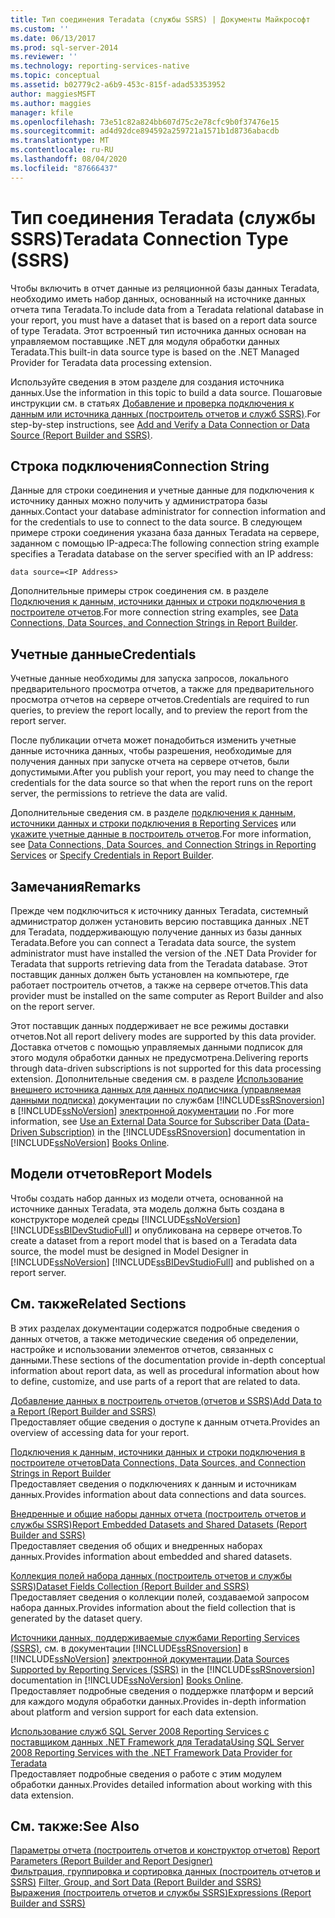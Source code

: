 ```yaml
---
title: Тип соединения Teradata (службы SSRS) | Документы Майкрософт
ms.custom: ''
ms.date: 06/13/2017
ms.prod: sql-server-2014
ms.reviewer: ''
ms.technology: reporting-services-native
ms.topic: conceptual
ms.assetid: b02779c2-a6b9-453c-815f-adad53353952
author: maggiesMSFT
ms.author: maggies
manager: kfile
ms.openlocfilehash: 73e51c82a824bb607d75c2e78cfc9b0f37476e15
ms.sourcegitcommit: ad4d92dce894592a259721a1571b1d8736abacdb
ms.translationtype: MT
ms.contentlocale: ru-RU
ms.lasthandoff: 08/04/2020
ms.locfileid: "87666437"
---
```

# <a name="teradata-connection-type-ssrs"></a><span data-ttu-id="f13b6-102">Тип соединения Teradata (службы SSRS)</span><span class="sxs-lookup"><span data-stu-id="f13b6-102">Teradata Connection Type (SSRS)</span></span>
  <span data-ttu-id="f13b6-103">Чтобы включить в отчет данные из реляционной базы данных Teradata, необходимо иметь набор данных, основанный на источнике данных отчета типа Teradata.</span><span class="sxs-lookup"><span data-stu-id="f13b6-103">To include data from a Teradata relational database in your report, you must have a dataset that is based on a report data source of type Teradata.</span></span> <span data-ttu-id="f13b6-104">Этот встроенный тип источника данных основан на управляемом поставщике .NET для модуля обработки данных Teradata.</span><span class="sxs-lookup"><span data-stu-id="f13b6-104">This built-in data source type is based on the .NET Managed Provider for Teradata data processing extension.</span></span>  
  
 <span data-ttu-id="f13b6-105">Используйте сведения в этом разделе для создания источника данных.</span><span class="sxs-lookup"><span data-stu-id="f13b6-105">Use the information in this topic to build a data source.</span></span> <span data-ttu-id="f13b6-106">Пошаговые инструкции см. в статьях [Добавление и проверка подключения к данным или источника данных &#40;построитель отчетов и служб SSRS&#41;](add-and-verify-a-data-connection-report-builder-and-ssrs.md).</span><span class="sxs-lookup"><span data-stu-id="f13b6-106">For step-by-step instructions, see [Add and Verify a Data Connection or Data Source &#40;Report Builder and SSRS&#41;](add-and-verify-a-data-connection-report-builder-and-ssrs.md).</span></span>  
  
##  <a name="connection-string"></a><a name="Connection"></a> <span data-ttu-id="f13b6-107">Строка подключения</span><span class="sxs-lookup"><span data-stu-id="f13b6-107">Connection String</span></span>  
 <span data-ttu-id="f13b6-108">Данные для строки соединения и учетные данные для подключения к источнику данных можно получить у администратора базы данных.</span><span class="sxs-lookup"><span data-stu-id="f13b6-108">Contact your database administrator for connection information and for the credentials to use to connect to the data source.</span></span> <span data-ttu-id="f13b6-109">В следующем примере строки соединения указана база данных Teradata на сервере, заданном с помощью IP-адреса:</span><span class="sxs-lookup"><span data-stu-id="f13b6-109">The following connection string example specifies a Teradata database on the server specified with an IP address:</span></span>  
  
```  
data source=<IP Address>  
```  
  
 <span data-ttu-id="f13b6-110">Дополнительные примеры строк соединения см. в разделе [Подключения к данным, источники данных и строки подключения в построителе отчетов](../data-connections-data-sources-and-connection-strings-in-report-builder.md).</span><span class="sxs-lookup"><span data-stu-id="f13b6-110">For more connection string examples, see [Data Connections, Data Sources, and Connection Strings in Report Builder](../data-connections-data-sources-and-connection-strings-in-report-builder.md).</span></span>  
  
##  <a name="credentials"></a><a name="Credentials"></a> <span data-ttu-id="f13b6-111">Учетные данные</span><span class="sxs-lookup"><span data-stu-id="f13b6-111">Credentials</span></span>  
 <span data-ttu-id="f13b6-112">Учетные данные необходимы для запуска запросов, локального предварительного просмотра отчетов, а также для предварительного просмотра отчетов на сервере отчетов.</span><span class="sxs-lookup"><span data-stu-id="f13b6-112">Credentials are required to run queries, to preview the report locally, and to preview the report from the report server.</span></span>  
  
 <span data-ttu-id="f13b6-113">После публикации отчета может понадобиться изменить учетные данные источника данных, чтобы разрешения, необходимые для получения данных при запуске отчета на сервере отчетов, были допустимыми.</span><span class="sxs-lookup"><span data-stu-id="f13b6-113">After you publish your report, you may need to change the credentials for the data source so that when the report runs on the report server, the permissions to retrieve the data are valid.</span></span>  
  
 <span data-ttu-id="f13b6-114">Дополнительные сведения см. в разделе [подключения к данным, источники данных и строки подключения в Reporting Services](../data-connections-data-sources-and-connection-strings-in-reporting-services.md) или [укажите учетные данные в построитель отчетов](../specify-credentials-in-report-builder.md).</span><span class="sxs-lookup"><span data-stu-id="f13b6-114">For more information, see [Data Connections, Data Sources, and Connection Strings in Reporting Services](../data-connections-data-sources-and-connection-strings-in-reporting-services.md) or [Specify Credentials in Report Builder](../specify-credentials-in-report-builder.md).</span></span>  

##  <a name="remarks"></a><a name="Remarks"></a> <span data-ttu-id="f13b6-115">Замечания</span><span class="sxs-lookup"><span data-stu-id="f13b6-115">Remarks</span></span>  
 <span data-ttu-id="f13b6-116">Прежде чем подключиться к источнику данных Teradata, системный администратор должен установить версию поставщика данных .NET для Teradata, поддерживающую получение данных из базы данных Teradata.</span><span class="sxs-lookup"><span data-stu-id="f13b6-116">Before you can connect a Teradata data source, the system administrator must have installed the version of the .NET Data Provider for Teradata that supports retrieving data from the Teradata database.</span></span> <span data-ttu-id="f13b6-117">Этот поставщик данных должен быть установлен на компьютере, где работает построитель отчетов, а также на сервере отчетов.</span><span class="sxs-lookup"><span data-stu-id="f13b6-117">This data provider must be installed on the same computer as Report Builder and also on the report server.</span></span>  
  
 <span data-ttu-id="f13b6-118">Этот поставщик данных поддерживает не все режимы доставки отчетов.</span><span class="sxs-lookup"><span data-stu-id="f13b6-118">Not all report delivery modes are supported by this data provider.</span></span> <span data-ttu-id="f13b6-119">Доставка отчетов с помощью управляемых данными подписок для этого модуля обработки данных не предусмотрена.</span><span class="sxs-lookup"><span data-stu-id="f13b6-119">Delivering reports through data-driven subscriptions is not supported for this data processing extension.</span></span> <span data-ttu-id="f13b6-120">Дополнительные сведения см. в разделе [Использование внешнего источника данных для данных подписчика (управляемая данными подписка)](../subscriptions/use-an-external-data-source-for-subscriber-data-data-driven-subscription.md) документации по службам [!INCLUDE[ssRSnoversion](../../../includes/ssrsnoversion-md.md)] в [!INCLUDE[ssNoVersion](../../../includes/ssnoversion-md.md)] [электронной документации](https://go.microsoft.com/fwlink/?linkid=121312) по .</span><span class="sxs-lookup"><span data-stu-id="f13b6-120">For more information, see [Use an External Data Source for Subscriber Data &#40;Data-Driven Subscription&#41;](../subscriptions/use-an-external-data-source-for-subscriber-data-data-driven-subscription.md) in the [!INCLUDE[ssRSnoversion](../../../includes/ssrsnoversion-md.md)] documentation in [!INCLUDE[ssNoVersion](../../../includes/ssnoversion-md.md)] [Books Online](https://go.microsoft.com/fwlink/?linkid=121312).</span></span>  

##  <a name="report-models"></a><a name="Models"></a> <span data-ttu-id="f13b6-121">Модели отчетов</span><span class="sxs-lookup"><span data-stu-id="f13b6-121">Report Models</span></span>  
 <span data-ttu-id="f13b6-122">Чтобы создать набор данных из модели отчета, основанной на источнике данных Teradata, эта модель должна быть создана в конструкторе моделей среды [!INCLUDE[ssNoVersion](../../../includes/ssnoversion-md.md)] [!INCLUDE[ssBIDevStudioFull](../../includes/ssbidevstudiofull-md.md)] и опубликована на сервере отчетов.</span><span class="sxs-lookup"><span data-stu-id="f13b6-122">To create a dataset from a report model that is based on a Teradata data source, the model must be designed in Model Designer in [!INCLUDE[ssNoVersion](../../../includes/ssnoversion-md.md)] [!INCLUDE[ssBIDevStudioFull](../../includes/ssbidevstudiofull-md.md)] and published on a report server.</span></span>  

##  <a name="related-sections"></a><a name="Related"></a> <span data-ttu-id="f13b6-123">См. также</span><span class="sxs-lookup"><span data-stu-id="f13b6-123">Related Sections</span></span>  
 <span data-ttu-id="f13b6-124">В этих разделах документации содержатся подробные сведения о данных отчетов, а также методические сведения об определении, настройке и использовании элементов отчетов, связанных с данными.</span><span class="sxs-lookup"><span data-stu-id="f13b6-124">These sections of the documentation provide in-depth conceptual information about report data, as well as procedural information about how to define, customize, and use parts of a report that are related to data.</span></span>  
  
 [<span data-ttu-id="f13b6-125">Добавление данных в построитель отчетов &#40;отчетов и SSRS&#41;</span><span class="sxs-lookup"><span data-stu-id="f13b6-125">Add Data to a Report &#40;Report Builder and SSRS&#41;</span></span>](report-datasets-ssrs.md)  
 <span data-ttu-id="f13b6-126">Предоставляет общие сведения о доступе к данным отчета.</span><span class="sxs-lookup"><span data-stu-id="f13b6-126">Provides an overview of accessing data for your report.</span></span>  
  
 [<span data-ttu-id="f13b6-127">Подключения к данным, источники данных и строки подключения в построителе отчетов</span><span class="sxs-lookup"><span data-stu-id="f13b6-127">Data Connections, Data Sources, and Connection Strings in Report Builder</span></span>](../data-connections-data-sources-and-connection-strings-in-report-builder.md)  
 <span data-ttu-id="f13b6-128">Предоставляет сведения о подключениях к данным и источникам данных.</span><span class="sxs-lookup"><span data-stu-id="f13b6-128">Provides information about data connections and data sources.</span></span>  
  
 [<span data-ttu-id="f13b6-129">Внедренные и общие наборы данных отчета (построитель отчетов и службы SSRS)</span><span class="sxs-lookup"><span data-stu-id="f13b6-129">Report Embedded Datasets and Shared Datasets &#40;Report Builder and SSRS&#41;</span></span>](report-embedded-datasets-and-shared-datasets-report-builder-and-ssrs.md)  
 <span data-ttu-id="f13b6-130">Предоставляет сведения об общих и внедренных наборах данных.</span><span class="sxs-lookup"><span data-stu-id="f13b6-130">Provides information about embedded and shared datasets.</span></span>  
  
 [<span data-ttu-id="f13b6-131">Коллекция полей набора данных (построитель отчетов и службы SSRS)</span><span class="sxs-lookup"><span data-stu-id="f13b6-131">Dataset Fields Collection &#40;Report Builder and SSRS&#41;</span></span>](dataset-fields-collection-report-builder-and-ssrs.md)  
 <span data-ttu-id="f13b6-132">Предоставляет сведения о коллекции полей, создаваемой запросом набора данных.</span><span class="sxs-lookup"><span data-stu-id="f13b6-132">Provides information about the field collection that is generated by the dataset query.</span></span>  
  
 <span data-ttu-id="f13b6-133">[Источники данных, поддерживаемые службами Reporting Services &#40;SSRS&#41;](../create-deploy-and-manage-mobile-and-paginated-reports.md), см. в документации [!INCLUDE[ssRSnoversion](../../../includes/ssrsnoversion-md.md)] в [!INCLUDE[ssNoVersion](../../../includes/ssnoversion-md.md)] [электронной документации](https://go.microsoft.com/fwlink/?linkid=121312).</span><span class="sxs-lookup"><span data-stu-id="f13b6-133">[Data Sources Supported by Reporting Services &#40;SSRS&#41;](../create-deploy-and-manage-mobile-and-paginated-reports.md) in the [!INCLUDE[ssRSnoversion](../../../includes/ssrsnoversion-md.md)] documentation in [!INCLUDE[ssNoVersion](../../../includes/ssnoversion-md.md)] [Books Online](https://go.microsoft.com/fwlink/?linkid=121312).</span></span>  
 <span data-ttu-id="f13b6-134">Предоставляет подробные сведения о поддержке платформ и версий для каждого модуля обработки данных.</span><span class="sxs-lookup"><span data-stu-id="f13b6-134">Provides in-depth information about platform and version support for each data extension.</span></span>  
  
 [<span data-ttu-id="f13b6-135">Использование служб SQL Server 2008 Reporting Services с поставщиком данных .NET Framework для Teradata</span><span class="sxs-lookup"><span data-stu-id="f13b6-135">Using SQL Server 2008 Reporting Services with the .NET Framework Data Provider for Teradata</span></span>](https://go.microsoft.com/fwlink/?LinkID=130848)  
 <span data-ttu-id="f13b6-136">Предоставляет подробные сведения о работе с этим модулем обработки данных.</span><span class="sxs-lookup"><span data-stu-id="f13b6-136">Provides detailed information about working with this data extension.</span></span>  

## <a name="see-also"></a><span data-ttu-id="f13b6-137">См. также:</span><span class="sxs-lookup"><span data-stu-id="f13b6-137">See Also</span></span>  
 <span data-ttu-id="f13b6-138">[Параметры отчета &#40;построитель отчетов и конструктор отчетов&#41;](../report-design/report-parameters-report-builder-and-report-designer.md) </span><span class="sxs-lookup"><span data-stu-id="f13b6-138">[Report Parameters &#40;Report Builder and Report Designer&#41;](../report-design/report-parameters-report-builder-and-report-designer.md) </span></span>  
 <span data-ttu-id="f13b6-139">[Фильтрация, группировка и сортировка данных &#40;построитель отчетов и SSRS&#41;](../report-design/filter-group-and-sort-data-report-builder-and-ssrs.md) </span><span class="sxs-lookup"><span data-stu-id="f13b6-139">[Filter, Group, and Sort Data &#40;Report Builder and SSRS&#41;](../report-design/filter-group-and-sort-data-report-builder-and-ssrs.md) </span></span>  
 [<span data-ttu-id="f13b6-140">Выражения (построитель отчетов и службы SSRS)</span><span class="sxs-lookup"><span data-stu-id="f13b6-140">Expressions &#40;Report Builder and SSRS&#41;</span></span>](../report-design/expressions-report-builder-and-ssrs.md)  
